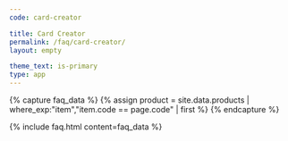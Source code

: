 ```yaml
---
code: card-creator

title: Card Creator
permalink: /faq/card-creator/
layout: empty

theme_text: is-primary
type: app
---
```



{% capture faq_data %}
    {% assign product = site.data.products | where_exp:"item","item.code == page.code" | first %}
{% endcapture %}


{% include faq.html content=faq_data %}